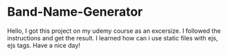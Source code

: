 # Band-Name-Generator

Hello, I got this project on my udemy course as an excersize. I followed the instructions and get the result. I learned how can i use static files with ejs, ejs tags. Have a nice day!
